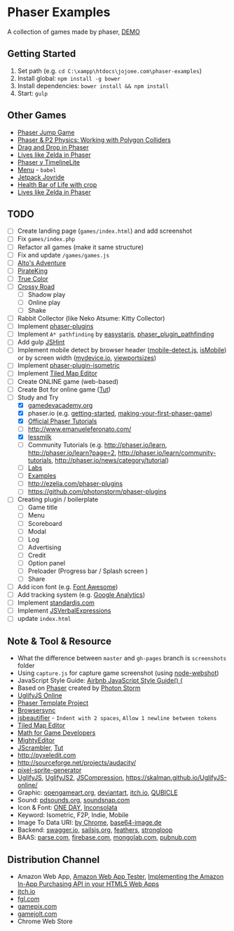 # Phaser Examples
A collection of games made by phaser, [DEMO](http://jojoee.github.io/phaser-examples/games/)

## Getting Started
1. Set path (e.g. `cd C:\xampp\htdocs\jojoee.com\phaser-examples`)
2. Install global: `npm install -g bower`
3. Install dependencies: `bower install && npm install`
4. Start: `gulp`

## Other Games
- [Phaser Jump Game](http://codepen.io/jackrugile/pen/fqHtn)
- [Phaser & P2 Physics: Working with Polygon Colliders](http://codepen.io/codevinsky/pen/JAoHa)
- [Drag and Drop in Phaser](http://codepen.io/jdnichollsc/pen/WbZgwM)
- [Lives like Zelda in Phaser](http://codepen.io/jdnichollsc/pen/NPJmRq)
- [Phaser y TimelineLite](http://codepen.io/jdnichollsc/pen/ZYeWEr)
- [Menu](http://codepen.io/john-cheesman/pen/Gpzzbr) - `babel`
- [Jetpack Joyride](http://zenva-runner.herokuapp.com/)
- [Health Bar of Life with crop](http://codepen.io/jdnichollsc/pen/oXXRMz)
- [Lives like Zelda in Phaser](http://codepen.io/jdnichollsc/pen/NPJmRq)

## TODO
- [ ] Create landing page (`games/index.html`) and add screenshot
- [ ] Fix `games/index.php`
- [ ] Refactor all games (make it same structure)
- [ ] Fix and update `/games/games.js`
- [ ] [Alto's Adventure](http://altosadventure.com/)
- [ ] [PirateKing](https://www.facebook.com/CashKingPirates/)
- [ ] [True Color](https://play.google.com/store/apps/details?id=com.Tenminutes.TrueColor)
- [ ] [Crossy Road](https://play.google.com/store/apps/details?id=com.yodo1.crossyroad)
  - [ ] Shadow play
  - [ ] Online play
  - [ ] Shake
- [ ] Rabbit Collector (like Neko Atsume: Kitty Collector)
- [ ] Implement [phaser-plugins](https://github.com/photonstorm/phaser-plugins)
- [ ] Implement `A* pathfinding` by [easystarjs](https://github.com/prettymuchbryce/easystarjs), [phaser_plugin_pathfinding](https://github.com/appsbu-de/phaser_plugin_pathfinding)
- [ ] Add gulp [JSHint](http://jshint.com/)
- [ ] Implement mobile detect by browser header ([mobile-detect.js](https://github.com/hgoebl/mobile-detect.js), [isMobile](https://github.com/kaimallea/isMobile)) or by screen width ([mydevice.io](http://mydevice.io/devices/), [viewportsizes](http://viewportsizes.com/))
- [ ] Implement [phaser-plugin-isometric](http://www.rotates.org/phaser/iso/)
- [ ] Implement [Tiled Map Editor](http://www.mapeditor.org/)
- [ ] Create ONLINE game (web-based)
- [ ] Create Bot for online game ([Tut](http://www.loskutoff.com/blog/writing-a-bot-for-online-browser-game-with-phantomjs))
- [ ] Study and Try
  - [x] [gamedevacademy.org](https://gamedevacademy.org/category/tutorials/)
  - [x] phaser.io (e.g. [getting-started](http://phaser.io/tutorials/getting-started), [making-your-first-phaser-game](http://phaser.io/tutorials/making-your-first-phaser-game))
  - [x] [Official Phaser Tutorials](http://phaser.io/learn/official-tutorials)
  - [ ] http://www.emanueleferonato.com/
  - [x] [lessmilk](http://www.lessmilk.com/phaser-tutorial/)
  - [ ] Community Tutorials (e.g. http://phaser.io/learn, http://phaser.io/learn?page=2, http://phaser.io/learn/community-tutorials, http://phaser.io/news/category/tutorial)
  - [ ] [Labs](http://phaser.io/labs)
  - [ ] [Examples](http://phaser.io/examples)
  - [ ] http://ezelia.com/phaser-plugins
  - [ ] https://github.com/photonstorm/phaser-plugins
- [ ] Creating plugin / boilerplate
  - [ ] Game title
  - [ ] Menu
  - [ ] Scoreboard
  - [ ] Modal
  - [ ] Log
  - [ ] Advertising
  - [ ] Credit
  - [ ] Option panel
  - [ ] Preloader (Progress bar / Splash screen )
  - [ ] Share
- [ ] Add icon font (e.g. [Font Awesome](https://fortawesome.github.io/Font-Awesome/))
- [ ] Add tracking system (e.g. [Google Analytics](http://www.google.com/analytics/))
- [ ] Implement [standardjs.com](https://github.com/feross/standard)
- [ ] Implement [JSVerbalExpressions](https://github.com/VerbalExpressions/JSVerbalExpressions)
- [ ] update `index.html`

## Note & Tool & Resource
- What the difference between `master` and `gh-pages` branch is `screenshots` folder
- Using `capture.js` for capture game screenshot (using [node-webshot](https://github.com/brenden/node-webshot))
- JavaScript Style Guide: [Airbnb JavaScript Style Guide() {](https://github.com/airbnb/javascript)
- Based on [Phaser](http://phaser.io/) created by [Photon Storm](http://www.photonstorm.com/)
- [UglifyJS Online](https://skalman.github.io/UglifyJS-online/)
- [Phaser Template Project](https://github.com/gamecook/phaser-project-template)
- [Browsersync](https://www.browsersync.io/docs/options/)
- [jsbeautifier](http://jsbeautifier.org/) - `Indent with 2 spaces`, `Allow 1 newline between tokens`
- [Tiled Map Editor](http://www.mapeditor.org/)
- [Math for Game Developers](https://www.youtube.com/playlist?list=PLW3Zl3wyJwWOpdhYedlD-yCB7WQoHf-My)
- [MightyEditor](http://mightyfingers.com/)
- [JScrambler](https://jscrambler.com/en/), [Tut](http://www.emanueleferonato.com/2014/10/01/phaser-jscrambler-awesome-games-with-awesome-protection/)
- http://pyxeledit.com
- http://sourceforge.net/projects/audacity/
- [pixel-sprite-generator](https://github.com/zfedoran/pixel-sprite-generator)
- [UglifyJS](http://marijnhaverbeke.nl//uglifyjs), [UglifyJS2](http://lisperator.net/uglifyjs/), [JSCompression](http://jscompress.com/), https://skalman.github.io/UglifyJS-online/
- Graphic: [opengameart.org](http://opengameart.org/), [deviantart](http://www.deviantart.com/), [itch.io](http://itch.io/game-assets/free/tag-pixel-art), [QUBICLE](http://minddesk.com/)
- Sound: [pdsounds.org](http://www.pdsounds.org/), [soundsnap.com](http://www.soundsnap.com/faq)
- Icon & Font: [ONE DAY](https://www.behance.net/gallery/23792563/ONE-DAY-Free-Font), [Inconsolata](https://www.google.com/fonts/specimen/Inconsolata)
- Keyword: Isometric, F2P, Indie, Mobile
- Image To Data URI: [by Chrome](http://www.abeautifulsite.net/convert-an-image-to-a-data-uri-with-your-browser/), [base64-image.de](https://www.base64-image.de/)
- Backend: [swagger.io](http://swagger.io/), [sailsjs.org](http://sailsjs.org/), [feathers](https://github.com/feathersjs/feathers/), [strongloop](https://strongloop.com/strongblog/comparison-tools-to-automate-restarting-node-js-server-after-code-changes-forever-nodemon-nodesupervisor-nodedev/)
- BAAS: [parse.com](https://parse.com/), [firebase.com](https://www.firebase.com/), [mongolab.com](https://mongolab.com/), [pubnub.com](https://www.pubnub.com/)

## Distribution Channel
- Amazon Web App, [Amazon Web App Tester](http://www.amazon.com/gp/product/B00DZ3I1W8), [Implementing the Amazon In-App Purchasing API in your HTML5 Web Apps](https://developer.amazon.com/appsandservices/community/post/Tx3LQBBJRUYE58P/Implementing-the-Amazon-In-App-Purchasing-API-in-your-HTML5-Web-Apps.html)
- [itch.io](http://itch.io/)
- [fgl.com](https://www.fgl.com/)
- [gamepix.com](http://www.gamepix.com/)
- [gamejolt.com](http://gamejolt.com/)
- Chrome Web Store
